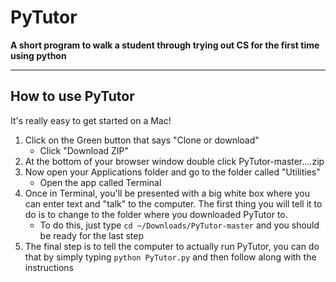 # PyTutor

**A short program to walk a student through trying out CS for the first time using python**
___

## How to use PyTutor

It's really easy to get started on a Mac!

1. Click on the Green button that says "Clone or download"
	- Click "Download ZIP"
2. At the bottom of your browser window double click PyTutor-master....zip
3. Now open your Applications folder and go to the folder called "Utilities"
	- Open the app called Terminal
4. Once in Terminal, you'll be presented with a big white box where you can enter text and "talk" to the computer. The first thing you will tell it to do is to change to the folder where you downloaded PyTutor to.
	- To do this, just type `cd ~/Downloads/PyTutor-master` and you should be ready for the last step
5. The final step is to tell the computer to actually run PyTutor, you can do that by simply typing `python PyTutor.py` and then follow along with the instructions
